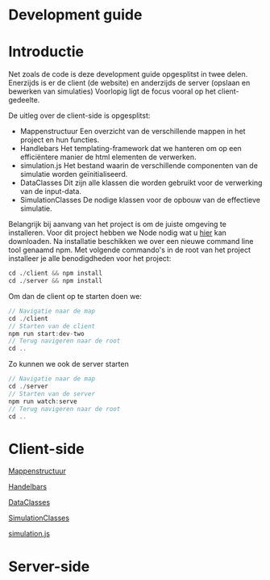 # Development guide

# Introductie

Net zoals de code is deze development guide opgesplitst in twee delen. Enerzijds is er de client (de website) en anderzijds de server (opslaan en bewerken van simulaties) Voorlopig ligt de focus vooral op het client-gedeelte.

De uitleg over de client-side is opgesplitst:

- Mappenstructuur
Een overzicht van de verschillende mappen in het project en hun functies.
- Handlebars
Het templating-framework dat we hanteren om op een efficiëntere manier de html elementen de verwerken.
- simulation.js
Het bestand waarin de verschillende componenten van de simulatie worden geïnitialiseerd.
- DataClasses
Dit zijn alle klassen die worden gebruikt voor de verwerking van de input-data.
- SimulationClasses
De nodige klassen voor de opbouw van de effectieve simulatie.

Belangrijk bij aanvang van het project is om de juiste omgeving te installeren. Voor dit project hebben we Node nodig wat u [hier](https://nodejs.org/en/download/) kan downloaden. Na installatie beschikken we over een nieuwe command line tool genaamd npm. Met volgende commando's in de root van het project installeer je alle benodigdheden voor het project:

```python
cd ./client && npm install 
cd ./server && npm install 
```

Om dan de client op te starten doen we:

```jsx
// Navigatie naar de map
cd ./client  
// Starten van de client
npm run start:dev-two
// Terug navigeren naar de root
cd ..
```

Zo kunnen we ook de server starten

```jsx
// Navigatie naar de map
cd ./server  
// Starten van de server
npm run watch:serve
// Terug navigeren naar de root
cd ..
```

# Client-side

[Mappenstructuur](Onderdelen/Mappenstructuur.md)

[Handelbars](Onderdelen/Handelbars.md)

[DataClasses](Onderdelen/DataClasses.md)

[SimulationClasses](Onderdelen/SimulationClasses.md)

[simulation.js](Onderdelen/simulation_js.md)

# Server-side
